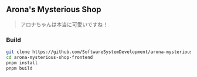 ## Arona's Mysterious Shop

> アロナちゃんは本当に可愛いですね！

### Build

```sh
git clone https://github.com/SoftwareSystemDevelopment/arona-mysterious-shop-frontend
cd arona-mysterious-shop-frontend
pnpm install
pnpm build
```
